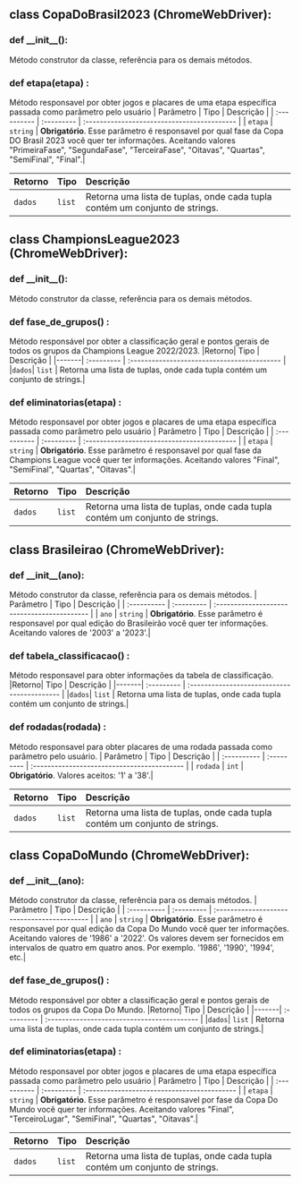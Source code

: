 ## class CopaDoBrasil2023 (ChromeWebDriver):
### def __init\__():
Método construtor da classe, referência para os demais métodos.
   
### def etapa(etapa) :
Método responsavel por obter jogos e placares de uma etapa específica passada como parâmetro pelo usuário
| Parâmetro   | Tipo       | Descrição                                   |
| :---------- | :--------- | :------------------------------------------ |
| `etapa`      | `string` | **Obrigatório**. Esse parâmetro é responsavel por qual fase da Copa DO Brasil 2023 você quer ter informações. Aceitando valores "PrimeiraFase", "SegundaFase", "TerceiraFase", "Oitavas", "Quartas", "SemiFinal", "Final".|

|Retorno| Tipo       | Descrição                                   |
|-------| :--------- | :------------------------------------------ |
|`dados`| `list` | Retorna uma lista de tuplas, onde cada tupla contém um conjunto de strings.|

## class ChampionsLeague2023 (ChromeWebDriver):
### def __init\__():
Método construtor da classe, referência para os demais métodos.
   
### def fase_de_grupos() :
Método responsável por obter a classificação geral e pontos gerais de todos os grupos da Champions League 2022/2023.
|Retorno| Tipo       | Descrição                                   |
|-------| :--------- | :------------------------------------------ |
|`dados`| `list` | Retorna uma lista de tuplas, onde cada tupla contém um conjunto de strings.|

### def eliminatorias(etapa) :
Método responsavel por obter jogos e placares de uma etapa específica passada como parâmetro pelo usuário
| Parâmetro   | Tipo       | Descrição                                   |
| :---------- | :--------- | :------------------------------------------ |
| `etapa`      | `string` | **Obrigatório**. Esse parâmetro é responsavel por qual fase da Champions League você quer ter informações. Aceitando valores "Final", "SemiFinal", "Quartas", "Oitavas".|

|Retorno| Tipo       | Descrição                                   |
|-------| :--------- | :------------------------------------------ |
|`dados`| `list` | Retorna uma lista de tuplas, onde cada tupla contém um conjunto de strings.|

## class Brasileirao (ChromeWebDriver):
### def __init\__(ano):
Método construtor da classe, referência para os demais métodos.
   | Parâmetro   | Tipo       | Descrição                                   |
   | :---------- | :--------- | :------------------------------------------ |
   | `ano`      | `string` | **Obrigatório**. Esse parâmetro é responsavel por qual edição do Brasileirão você quer ter informações. Aceitando valores de '2003' a '2023'.|
   
### def tabela_classificacao() :
Método responsavel para obter informações da tabela de classificação.
|Retorno| Tipo       | Descrição                                   |
|-------| :--------- | :------------------------------------------ |
|`dados`| `list` | Retorna uma lista de tuplas, onde cada tupla contém um conjunto de strings.|

### def rodadas(rodada) :
Método responsavel para obter placares de uma rodada passada como parâmetro pelo usuário.
| Parâmetro   | Tipo       | Descrição                                   |
| :---------- | :--------- | :------------------------------------------ |
| `rodada`      | `int` | **Obrigatório**. Valores aceitos: '1' a '38'.|

|Retorno| Tipo       | Descrição                                   |
|-------| :--------- | :------------------------------------------ |
|`dados`| `list` | Retorna uma lista de tuplas, onde cada tupla contém um conjunto de strings.|

## class CopaDoMundo (ChromeWebDriver):
### def __init\__(ano):
Método construtor da classe, referência para os demais métodos.
   | Parâmetro   | Tipo       | Descrição                                   |
   | :---------- | :--------- | :------------------------------------------ |
   | `ano`      | `string` | **Obrigatório**. Esse parâmetro é responsavel por qual edição da Copa Do Mundo você quer ter informações. Aceitando valores de '1986' a '2022'. Os valores devem ser fornecidos em intervalos de quatro em quatro anos. Por exemplo. '1986', '1990', '1994', etc.|
   
### def fase_de_grupos() :
Método responsável por obter a classificação geral e pontos gerais de todos os grupos da Copa Do Mundo.
|Retorno| Tipo       | Descrição                                   |
|-------| :--------- | :------------------------------------------ |
|`dados`| `list` | Retorna uma lista de tuplas, onde cada tupla contém um conjunto de strings.|

### def eliminatorias(etapa) :
Método responsavel por obter jogos e placares de uma etapa específica passada como parâmetro pelo usuário
| Parâmetro   | Tipo       | Descrição                                   |
| :---------- | :--------- | :------------------------------------------ |
| `etapa`      | `string` | **Obrigatório**. Esse parâmetro é responsavel por fase da Copa Do Mundo você quer ter informações. Aceitando valores "Final", "TerceiroLugar", "SemiFinal", "Quartas", "Oitavas".|

|Retorno| Tipo       | Descrição                                   |
|-------| :--------- | :------------------------------------------ |
|`dados`| `list` | Retorna uma lista de tuplas, onde cada tupla contém um conjunto de strings.|
